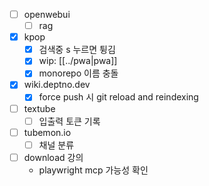- [ ] openwebui
  - [ ] rag
- [X] kpop
  - [X] 검색중 s 누르면 튕김
  - [X] wip: [[../pwa|pwa]]
  - [X] monorepo 이름 충돌
- [X] wiki.deptno.dev
  - [X] force push 시 git reload and reindexing
- [ ] textube
  - [ ] 입출력 토큰 기록
- [ ] tubemon.io
  - [ ] 채널 분류
- [ ] download 강의
  - playwright mcp 가능성 확인
